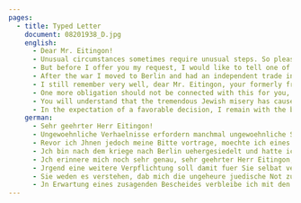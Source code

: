 ```yaml
---
pages:
  - title: Typed Letter
    document: 08201938_D.jpg
    english:
      - Dear Mr. Eitingon!
      - Unusual circumstances sometimes require unusual steps. So please excuse me in advance if I come to you with a rude request.
      - But before I offer you my request, I would like to tell one of you briefly how I know you. I am the former soldier of a Leipzig regiment whose acquaintance made you at the end of 1918 at a newspaper in Kiev. In the course of this fleeting process, I was cast in my house a few times and kept the accompanying business card from that time on.
      - After the war I moved to Berlin and had an independent trade in textiles. By legal measures, I lose my existence on September 30, and see myself confirmed, since earning a living in Germany has become impossible for me to emigrate.
      - I still remember very well, dear Mr. Eitingon, your formerly friendship-like disposition for me in a very difficult time and ask you not to refuse me even this time your help, if I ask you, by the position of an affidavits entry to United States.
      - One more obligation should not be connected with this for you, of course, because I am firmly convinced that I will find work quickly.
      - You will understand that the tremendous Jewish misery has caused me to write this extraordinary letter, and I would be indebted to you, if you would comply with my request.
      - In the expectation of a favorable decision, I remain with the best people.
    german:
      - Sehr geehrter Herr Eitingon!
      - Ungewoehnliche Verhaelnisse erfordern manchmal ungewoehnliche Schritte. Joh bitte also schon im Voraus um Entschuldigung, wennich mit einer groben Bitte zu Jhnen komme.
      - Revor ich Jhnen jedoch meine Bitte vortrage, moechte ich eines Jhnen kurz sagen, woher ich Sie kenne. Jch bin der ehemalige Soldat eines Leipziger Reegiments, dessen Bekannatshaft Sie Ende 1918 an einem Zeitungsstan in Kiew machten. Jm Anschlub an dises fluechtige Begenung war ich dann einige Male Cast in Jhrem Hause und habe mir aus dieser Zeit noch die beifolgende Visitenkarte aufbewahrt.
      - Jch bin nach dem kriege nach Berlin uehergesiedelt und hatte ich einen selbstaendigen Handel inTextilwaren. Durch gesetzliche Mabnaahmen verliere ich am 30, Sept. meine Existenz und sehe mich genoetigt, da eine Verdienstmoeglichkeit in Deutschland fuer mich zur Unmoeglichkeit gewordenist, auszuwandern.
      - Jch erinnere mich noch sehr genau, sehr geehrter Herr Eitingon, Jhrer damaligen ueberaus freundschaftlivhen Gesinnung fuer michin einer sehr schweren Zeit und bitte Sie, mir auch diesmal nicht Jhre Hilfe zu versagen,  wenn ich Sie bitte,  mir durch die Stellung eines affidavits die Einreise nach U S A zu ermoeglichen.
      - Jrgend eine weitere Verpflichtung soll damit fuer Sie selbat verstaendlich nicht verbunden sein, denn ich bin fest davon ueberzeug t, dab ich schnell Arbeit finden werde.
      - Sie weden es verstehen, dab mich die ungeheure juedische Not zu diesem aubergewoehnlichen Brief veranlabt, und ich waere Jhnen zu unendlichem Dank verpflichtet, wenn Sie meiner Bitte entsprechen wuerden.
      - Jn Erwartung eines zusagenden Bescheides verbleibe ich mit den besten Grueben Jhr.
---
```

  